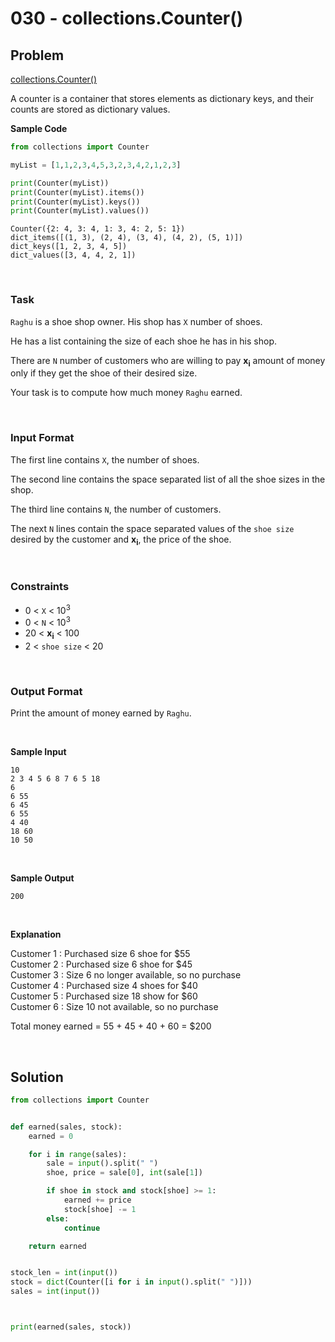 # 030 - collections.Counter()

## Problem

[collections.Counter()](https://docs.python.org/2/library/collections.html#collections.Counter)

A counter is a container that stores elements as dictionary keys, and their counts are stored as dictionary values.


**Sample Code**

```python
from collections import Counter

myList = [1,1,2,3,4,5,3,2,3,4,2,1,2,3]

print(Counter(myList))
print(Counter(myList).items())
print(Counter(myList).keys())
print(Counter(myList).values())
```

```
Counter({2: 4, 3: 4, 1: 3, 4: 2, 5: 1})
dict_items([(1, 3), (2, 4), (3, 4), (4, 2), (5, 1)])
dict_keys([1, 2, 3, 4, 5])
dict_values([3, 4, 4, 2, 1])
```

<br>

### Task


`Raghu` is a shoe shop owner. His shop has `X` number of shoes.

He has a list containing the size of each shoe he has in his shop.

There are `N` number of customers who are willing to pay **x<sub>i</sub>** amount of money only if they get the shoe of their desired size.

Your task is to compute how much money `Raghu` earned.

<br>

### Input Format

The first line contains `X`, the number of shoes.

The second line contains the space separated list of all the shoe sizes in the shop.

The third line contains `N`, the number of customers.

The next `N` lines contain the space separated values of the `shoe size` desired by the customer and **x<sub>i</sub>**, the price of the shoe.


<br>

### Constraints


* 0 < `X` < 10<sup>3</sup>
* 0 < `N` < 10<sup>3</sup>
* 20 < **x<sub>i</sub>** < 100
* 2 < `shoe size` < 20


<br>

### Output Format

Print the amount of money earned by `Raghu`.

<br>

**Sample Input**

```
10
2 3 4 5 6 8 7 6 5 18
6
6 55
6 45
6 55
4 40
18 60
10 50
```

<br>

**Sample Output**

```
200
```


<br>

**Explanation**

Customer 1 : Purchased size 6 shoe for $55 <br>
Customer 2 : Purchased size 6 shoe for $45 <br>
Customer 3 : Size 6 no longer available, so no purchase <br>
Customer 4 : Purchased size 4 shoes for $40 <br>
Customer 5 : Purchased size 18 show for $60 <br>
Customer 6 : Size 10 not available, so no purchase <br>

Total money earned = 55 + 45 + 40 + 60 = $200

<br>


## Solution

```python
from collections import Counter


def earned(sales, stock):
    earned = 0

    for i in range(sales):
        sale = input().split(" ")
        shoe, price = sale[0], int(sale[1])

        if shoe in stock and stock[shoe] >= 1:
            earned += price
            stock[shoe] -= 1
        else:
            continue

    return earned


stock_len = int(input())
stock = dict(Counter([i for i in input().split(" ")]))
sales = int(input())



print(earned(sales, stock))
```
